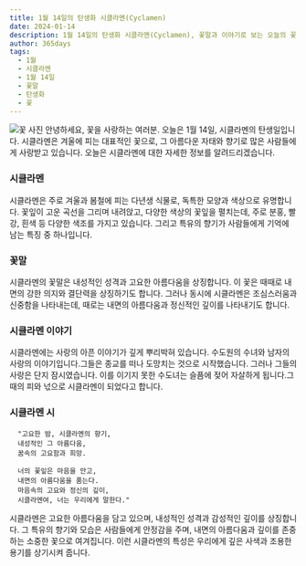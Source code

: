 ```yaml
---
title: 1월 14일의 탄생화 시클라멘(Cyclamen)
date: 2024-01-14
description: 1월 14일의 탄생화 시클라멘(Cyclamen), 꽃말과 이야기로 보는 오늘의 꽃
author: 365days
tags:
  - 1월
  - 시클라멘
  - 1월 14일
  - 꽃말
  - 탄생화
  - 꽃
---
```

![꽃 사진](https://cdn.pixabay.com/photo/2014/10/08/17/43/cyclamen-480477_640.jpg#center)
안녕하세요, 꽃을 사랑하는 여러분. 오늘은 1월 14일, 시클라멘의 탄생일입니다. 시클라멘은 겨울에 피는 대표적인 꽃으로, 그 아름다운 자태와 향기로 많은 사람들에게 사랑받고 있습니다. 오늘은 시클라멘에 대한 자세한 정보를 알려드리겠습니다.

### 시클라멘
시클라멘은 주로 겨울과 봄철에 피는 다년생 식물로, 독특한 모양과 색상으로 유명합니다. 꽃잎이 고운 곡선을 그리며 내려앉고, 다양한 색상의 꽃잎을 펼치는데, 주로 분홍, 빨강, 흰색 등 다양한 색조를 가지고 있습니다. 그리고 특유의 향기가 사람들에게 기억에 남는 특징 중 하나입니다.


### 꽃말
시클라멘의 꽃말은 내성적인 성격과 고요한 아름다움을 상징합니다. 이 꽃은 때때로 내면의 강한 의지와 결단력을 상징하기도 합니다. 그러나 동시에 시클라멘은 조심스러움과 신중함을 나타내는데, 때로는 내면의 아름다움과 정신적인 깊이를 나타내기도 합니다.

### 시클라멘 이야기
시클라멘에는 사랑의 아픈 이야기가 깊게 뿌리박혀 있습니다. 수도원의 수녀와 남자의 사랑의 이야기입니다.그들은 종교를 떠나 도망치는 것으로 시작했습니다. 그러나 그들의 사랑은 단지 잠시였습니다. 이를 이기지 못한 수도녀는 슬픔에 젖어 자살하게 됩니다.그 때의 피와 넋으로 시클라멘이 되었다고 합니다.

### 시클라멘 시
      "고요한 밤, 시클라멘의 향기,
      내성적인 그 아름다움,
      꿈속의 고요함과 희망.

      너의 꽃잎은 마음을 안고,
      내면의 아름다움을 품는다.
      마음속의 고요와 정신의 깊이,
      시클라멘여, 너는 우리에게 말한다."

시클라멘은 고요한 아름다움을 담고 있으며, 내성적인 성격과 감성적인 깊이를 상징합니다. 그 특유의 향기와 모습은 사람들에게 안정감을 주며, 내면의 아름다움과 깊이를 존중하는 소중한 꽃으로 여겨집니다. 이런 시클라멘의 특성은 우리에게 깊은 사색과 조용한 용기를 상기시켜 줍니다.
